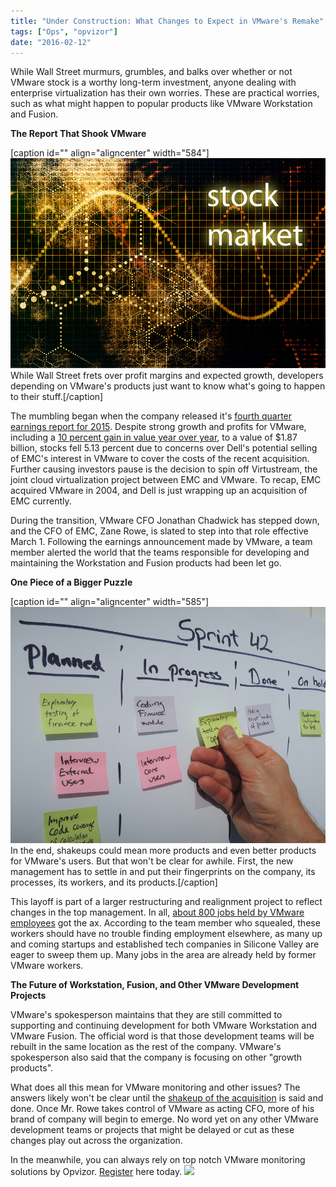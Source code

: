 ```yaml
---
title: "Under Construction: What Changes to Expect in VMware's Remake"
tags: ["Ops", "opvizor"]
date: "2016-02-12"
---
```


While Wall Street murmurs, grumbles, and balks over whether or not VMware stock is a worthy long-term investment, anyone dealing with enterprise virtualization has their own worries. These are practical worries, such as what might happen to popular products like VMware Workstation and Fusion.

**The Report That Shook VMware**

\[caption id="" align="aligncenter" width="584"\]![VMware](/images/blog/bigstock-Stock-Market-3679882.jpg) While Wall Street frets over profit margins and expected growth, developers depending on VMware's products just want to know what's going to happen to their stuff.\[/caption\]

The mumbling began when the company released it's [fourth quarter earnings report for 2015](http://arstechnica.com/information-technology/2016/01/vmware-fusion-workstation-team-culled-in-company-restructure/). Despite strong growth and profits for VMware, including a [10 percent gain in value year over year](http://www.vmware.com/files/pdf/earnings/vmw-earnings-release-nongaap-q415.pdf), to a value of $1.87 billion, stocks fell 5.13 percent due to concerns over Dell's potential selling of EMC's interest in VMware to cover the costs of the recent acquisition. Further causing investors pause is the decision to spin off Virtustream, the joint cloud virtualization project between EMC and VMware. To recap, EMC acquired VMware in 2004, and Dell is just wrapping up an acquisition of EMC currently.

During the transition, VMware CFO Jonathan Chadwick has stepped down, and the CFO of EMC, Zane Rowe, is slated to step into that role effective March 1. Following the earnings announcement made by VMware, a team member alerted the world that the teams responsible for developing and maintaining the Workstation and Fusion products had been let go.

**One Piece of a Bigger Puzzle**

\[caption id="" align="aligncenter" width="585"\]![VMware](/images/blog/bigstock-Daily-Scrum-Updating-The-Sprin-101356733.jpg) In the end, shakeups could mean more products and even better products for VMware's users. But that won't be clear for awhile. First, the new management has to settle in and put their fingerprints on the company, its processes, its workers, and its products.\[/caption\]

This layoff is part of a larger restructuring and realignment project to reflect changes in the top management. In all, [about 800 jobs held by VMware employees](http://www.usatoday.com/story/tech/news/2016/01/26/vmware-lay-off-800-cfo-coo-dell-emc/79363842/) got the ax. According to the team member who squealed, these workers should have no trouble finding employment elsewhere, as many up and coming startups and established tech companies in Silicone Valley are eager to sweep them up. Many jobs in the area are already held by former VMware workers.

**The Future of Workstation, Fusion, and Other VMware Development Projects**

VMware's spokesperson maintains that they are still committed to supporting and continuing development for both VMware Workstation and VMware Fusion. The official word is that those development teams will be rebuilt in the same location as the rest of the company. VMware's spokesperson also said that the company is focusing on other "growth products".

What does all this mean for VMware monitoring and other issues? The answers likely won't be clear until the [shakeup of the acquisition](http://topics.nytimes.com/top/news/business/companies/vmware-inc/index.html) is said and done. Once Mr. Rowe takes control of VMware as acting CFO, more of his brand of company will begin to emerge. No word yet on any other VMware development teams or projects that might be delayed or cut as these changes play out across the organization.

In the meanwhile, you can always rely on top notch VMware monitoring solutions by Opvizor. [Register](https://www.opvizor.com/register/) here today. ![](http://mediashower.com/content?Action=tp&cid=37000)
